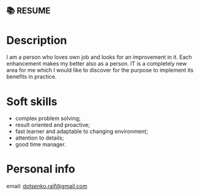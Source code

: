 ## 📚 RESUME

# Description
I am a person who loves own job and looks for an improvement in it. Each enhancement makes my better also as a person. IT is a completely new area for me which I would like to discover for the purpose to implement its benefits in practice.

# Soft skills 
- complex problem solving;
- result oriented and proactive; 
- fast learner and adaptable to changing environment;
- attention to details;
- good time manager.

# Personal info
email: dotsenko.raif@gmail.com